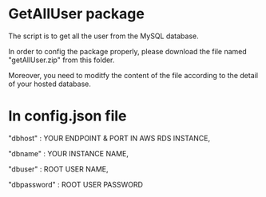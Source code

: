 # GetAllUser package

  The script is to get all the user from the MySQL database.
  
  In order to config the package properly, please download the file named "getAllUser.zip" from this folder.

  Moreover, you need to moditfy the content of the file according to the detail of your hosted database.

# In config.json file
  
  "dbhost" : YOUR ENDPOINT & PORT IN AWS RDS INSTANCE,
  
  "dbname" : YOUR INSTANCE NAME,
  
  "dbuser" : ROOT USER NAME,
  
  "dbpassword" : ROOT USER PASSWORD

